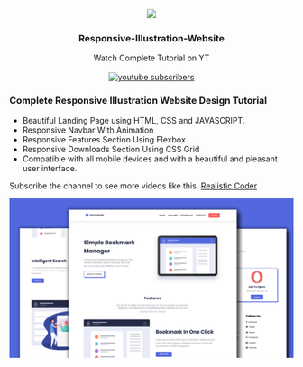 <p align="center">
  <img src="https://yt3.ggpht.com/Z5XPI05pZBU_eWSlGNe9OnoWvYnm5MLJWCrKn9xk77TrZz63m1DJqHyDsyWAlImwFi-0Xjl3IFQ=s176-c-k-c0x00ffffff-no-rj-mo" width="100px"/>
  <h3 align="center">Responsive-Illustration-Website</h3>

  <p align="center">
    Watch Complete Tutorial on YT 
    <br />
    <br />
    <a href="https://youtu.be/ej-CIKcuRLk">
      <img alt="youtube subscribers" width="150" height="40" title="Subscribe to my YouTube channel" src="https://img.shields.io/badge/Youtube-ea2845.svg?&style=for-the-badge&logo=Youtube&logoColor=white"/></a> 
  
  </p>
</p>


### Complete Responsive Illustration Website Design Tutorial

- Beautiful Landing Page using HTML, CSS and JAVASCRIPT.
- Responsive Navbar With Animation
- Responsive Features Section Using Flexbox
- Responsive Downloads Section Using CSS Grid
- Compatible with all mobile devices and with a beautiful and pleasant user interface.

Subscribe the channel to see more videos like this. [Realistic Coder](https://www.youtube.com/channel/UCK5YMqyy_fjAtwgu9hjxXJg/featured)

![](preview.png)
